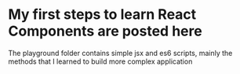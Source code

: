 # My first steps to learn React Components are posted here
The playground folder contains simple jsx and es6 scripts, mainly the methods that I learned to build more complex application
